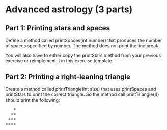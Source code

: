 # Advanced astrology (3 parts)

## Part 1:  Printing stars and spaces
Define a method called printSpaces(int number) that produces the number of spaces specified by number. The method does not print the line break.

You will also have to either copy the printStars method from your previous exercise or reimplement it in this exercise template.

## Part 2: Printing a right-leaning triangle
Create a method called printTriangle(int size) that uses printSpaces and printStars to print the correct triangle. So the method call printTriangle(4) should print the following:

<pre>
   * 
  **
 ***
****
</pre>